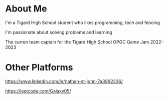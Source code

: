 # About Me

I'm a Tigard High School student who likes programming, tech and fencing

I'm passionate about solving problems and learning

The curren team captain for the Tigard High School OPGC Game Jam 2022-2023

# Other Platforms

<https://www.linkedin.com/in/nathan-st-john-7a3992236/>

<https://leetcode.com/Galaxy05/>
